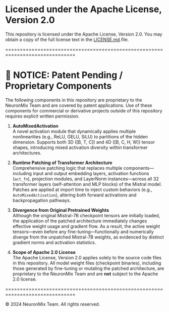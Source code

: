 Licensed under the Apache License, Version 2.0
===================================================

This repository is licensed under the Apache License, Version 2.0. You may obtain a copy of the full license text in the [LICENSE.md](https://github.com/ajaviaad/neuroweave/blob/main/LICENSE.md).file.

==============================================================================

📣 NOTICE: Patent Pending / Proprietary Components
==============================================================================

The following components in this repository are proprietary to the NeuronMix Team and are covered by patent applications. Use of these components for commercial or derivative projects outside of this repository requires explicit written permission.

1. **AutoMixedActivation**  
   A novel activation module that dynamically applies multiple nonlinearities (e.g., ReLU, GELU, SiLU) to partitions of the hidden dimension. Supports both 3D ([B, T, C]) and 4D ([B, C, H, W]) tensor shapes, introducing mixed activation diversity within transformer architectures.

2. **Runtime Patching of Transformer Architecture**  
   Comprehensive patching logic that replaces multiple components—including input and output embedding layers, activation functions (`act_fn`), projection modules, and LayerNorm instances—across all 32 transformer layers (self-attention and MLP blocks) of the Mistral model. Patches are applied at import time to inject custom behaviors (e.g., `AutoMixedActivation`), altering both forward activations and backpropagation pathways.

3. **Divergence from Original Pretrained Weights**  
   Although the original Mistral-7B checkpoint tensors are initially loaded, the application of the patched architecture immediately changes effective weight usage and gradient flow. As a result, the active weight tensors—even before any fine-tuning—functionally and numerically diverge from the unpatched Mistral-7B weights, as evidenced by distinct gradient norms and activation statistics.

4. **Scope of Apache 2.0 License**  
   The Apache License, Version 2.0 applies solely to the source code files in this repository. All model weight files (checkpoint binaries), including those generated by fine-tuning or mutating the patched architecture, are proprietary to the NeuronMix Team and are **not** subject to the Apache 2.0 license.

==============================================================================

© 2024 NeuronMix Team. All rights reserved.
